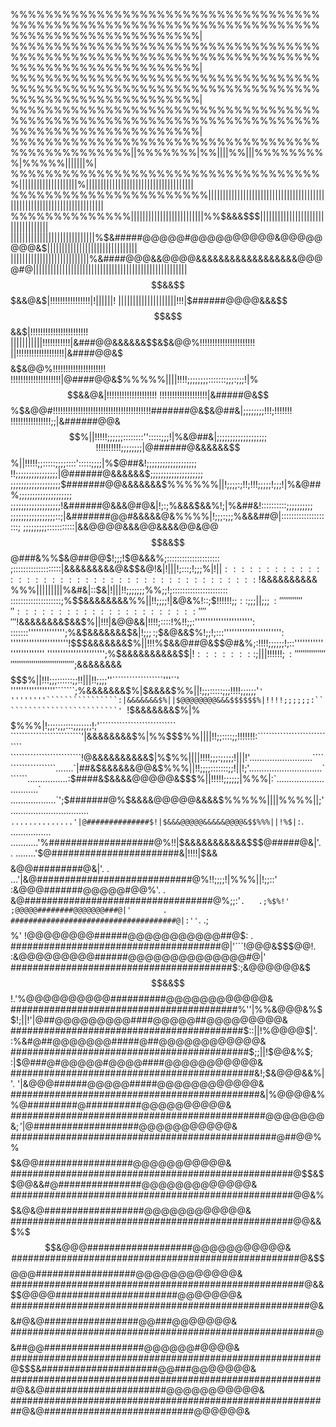 %%%%%%%%%%%%%%%%%%%%%%%%%%%%%%%%%%%%%%%%%%%%%%%%%%%%%%%%%%%%%%%%%%%%%%%%%%%%%%%%%%%%%%%%%%%%%%|
%%%%%%%%%%%%%%%%%%%%%%%%%%%%%%%%%%%%%%%%%%%%%%%%%%%%%%%%%%%%%%%%%%%%%%%%%%%%%%%%%%%%%%%%%%%%%%|
%%%%%%%%%%%%%%%%%%%%%%%%%%%%%%%%%%%%%%%%%%%%%%%%%%%%%%%%%%%%%%%%%%%%%%%%%%%%%%%%%%%%%%%%%%%%%%|
%%%%%%%%%%%%%%%%%%%%%%%%%%%%%%%%%%%%%%%%%%%%%%%%%%%%%%%%%%%%%%%%%%%%%%%%%%%%%%%%%%%%%%%%%%%%%%|
%%%%%%%%%%%%%%%%%%%%%%%%%%%%%%%%%%%%%%%%%%%%%%%%%%||%%%%%%%|%%||||%%|||%%%%%%%%%|%%%%%|||||||%|
%%%%%%%%%%%%%%%%%%%%%%%%%%%%%%%%%%%%%||||||||||||||||||||%|||||||||||||||||||||||||||||||||||||
%%%%%%%%%%%%%%%%%%%%%%%||||||||||||||||||||||||||||||||||||||||||||||||||||||||||||||||||||||||
%%%%%%%%%%%%%%|||||||||||||||||||||||||%%$&&&$$$$%%%|||||||||||||||||||||||||||||||||||||||||||
%%%%|||||||||||||||||||||||||||||%&@#####################@&$|||||||||||||||||||||||||||||||||||
|||||||||||||||||||||||||||||%$&#####@@@@@#@@@@@@@@@@&@@@@@@@@&$|||||||||||||||||||||||||||||||
|||||||||||||||||||||||||||%&####@@@&&@@@@&&&&&&&&&&&&&&&&&&@@@@#@$||||||||||||||||||||||||||||
|||||||||||||||||||||||||%@#####@@@@@@@&&&$$$$$$$$$$$%%$$$$&&$$$&&@&$|!!!!!!!!!!!!!!!!|!||||||!
||||||||||||||||||||!!!|$######@@@@&&&$$$$%%||!!!||||!!||||%%$$$$&$$&&$|!!!!!!!!!!!!!!!!!!!!!!!
|||||||||||!!!!!!!!!!!|&###@@&&&&&&$$%%||||!!;;;;;;;;;;;;;;;!!|%%$$&$&@@%!!!!!!!!!!!!!!!!!!!!!!
||!!!!!!!!!!!!!!!!!!!|&####@@&$$$%%%|||||!!!!;;;;;;;;;;;;;;;;;;!!|$$&$&@@%!!!!!!!!!!!!!!!!!!!!!
!!!!!!!!!!!!!!!!!!!!|@####@@&$%%%%%||||!!!!;;;;;;;;:::::::;;;:;;;!|%$$&&@&|!!!!!!!!!!!!!!!!!!!!
!!!!!!!!!!!!!!!!!!!|&#####@&$$%$$%%||||!!!!;;;;;:::::::::::::::;;;!|%$&@@#$!!!!!!!!!!!!!!!!!!!!
!!!!!!!!!!!!!!!!!!!$#######@&$%$$$%%|||!!!!!;;;;::::::::''':::::;;;!|$&@##&|;;;;;;;;!!!;!!!!!!!
!!!!!!!!!!!!!!!!;;|&######@@&$$$$$$%||!!!!!;;;;;;::::::::'':::::;;;!|%&@##&|;;;;;;;;;;;;;;;;;;;
!!!!!!!!!!;;;;;;;;|@######@&&&&&&$$%||!!!!!;;:::::;;;;::::':::::;;;;|%$@##&!;;;;;;;;;;;;;;;;;;;
!!;;;;;;;;;;;;;;;;|@######@&&&&&&$$%||||!!;;:::::::;;;::''''::::;;;!|%&@##$;;;;;;;;;;;;;;;;;;;;
;;;;;;;;;;;;;;;;;;;$#######@@&&&&&&&$%%%%%%||!;;;;:;!!;!!!;;;;;!;;;!|%&@##%;;;;;;;;;;;;;;;;;;;;
;;;;;;;;;;;;;;;;;;;!&######@&&&@#@&$%%|!;;;!%&$|!;:;%&&&$$%|%%$&&%!;|%&##&!::::::::::;;;;;;;;;;
;;;;;;;;;;;;;;;;;::;|&#######@@#&&&&&$%|||||!;!&&%$@&%%%%|!;;;:;;;%&&&##@|::::::::::::::::::::;
;;;;;;;;;:::::::::::|&&@@@@&&&@@&&&&@@&@@$$&&$$@###&%%$&@##@@$!;;;!$@&&&%;:::::::::::::::::::::
;:::::::::::::::::::|&&&&&&&&&@&$$$%|||!!!!!%$&@$!$&|!|||!;:::;!;;;%$|!||::::::::::::::::::::::
::::::::::::::::::::!$&&&&&&&&&&%%%|||||||||%&#&|::$&|!|||!!;;;;;;;%%;;!;::::::::::::::::::::::
::::::::::::::::::::;%$$&&&&&&&&%%||!!;;;;!|&@&%!::;$$!!!!!!;;::;;;||;;;:''''''''''''''::::::::
::::::::::::::'''''''!$&&&&&&&&$&&$%||!!!|&@@&$%!:':;$&|!!!!;::::!%!!;;:'''''''''''''''''''''':
:::::::'''''''''''''';%&$&&&&&&&$$%|!|!!||$$%$&$|!;;;:;%$$&@&&$%!;;!;:::'''''''''''''''''''''':
''''''''''''''''''''''!$$$&&&&&&&$%||!!!%$&&@##@&$$@#&%;:!!!!;;;;;;!;::''''''''''''''''''''''''
'''''''''''''''''''''';%$&&&&&&&&&&$%%%%%%%%$$$$|!::::::::;|||!!!!!!;:'''''''''''''''''''''''''
'''''''''''''''''''''''';$&&&&&&&&$$$$$$$%||!!!;;;::::::;;!!|||!!;;;;''``````````````````'''``'
'''''''''''''''''```````;%&&&&&&&$%|$&&&&$%%||!;;;:::::;;;!!!!;;;;;;'`````````````````````````'
''''''''````````````````:|&&&&&&&$%||$@@@@@@@@&&&$$$$$$%|!!!!;;;;;;:``````````````````````````'
`````````````````````````!$&&&&&&&$%|%$$$$$%%%|!;;;:;;;:::;;;;;;;!;'```````````````````````````
`````````````````````````'|&&&&&&&&$%|%%$$$%%||||!!;;::::;;!!!!!!!:````````````````````````````
`````````````````````````!@&&&&&&&&&&$|%$%%||||!!!!;;;:;;;;;!|||!'.........................````
````````````````.......`|##&$&&&&&&@@&$%%%||!!;;;;:::::::;;!||!;'.............................`
``````................:$####&$&&&&@@@@@&$$$%||!!!!!;;;;;;|%%%|:`..............................`
..................`';$#######@%$&&&&@@@@@&&&&$%%%%%||||%%%%||;'...............................`
..............'|@##############$!|$&&&@@@@@&&&&&@@@@&$$%%%||!%$|:`.            ................
...........'%###################@%!!|$&&&&&&&&&&&$$$$%%%%%!;;$@#####@&|'.                     .
........'$@#######################&|!!!!|$&&$$$$&$%%%||!;:. '$@@#########@&|'.                .
...'|&@############################@%!!;;;;!|%%%||!;;::'    :&@@@#######@@@@@#@@%'.           .
&@##################################@%;;:'`.   .;%$%!'      ;@@@@@########@@@@@@@###@|'       .
#####################################@|:''`. .;$$$$$$$$%'   !@@@@@@@@######@@@@@@@@@@@##@$:   .
######################################@|'```!@@@&$$$$%$@@!. :&@@@@@@@@@######@@@@@@@@@@@@@@#@|'
########################################$:;&@@@@@@&$$$&&$$!.'%@@@@@@@@@@##########@@@@@@@@@@@@&
#########################################%''|%%&@@@&%$$!;||!'|@##@@@@@@@@@####@@@@@##@@@@@@@@@&
##########################################$::||!%@@@@$|'.   :%&#@##@@@@@@@#####@##@@@@@@@@@@@@&
###########################################$;;||!$@@&%$;    :|$@###@#@@@@@#@@@@####@@@@@@@@@@@&
############################################&!;$&@@@&&%|'.  '|&@@@######@@@@@#####@@@@@@@@@@@@&
#############################################&|%@@@@&%%$%'..:|$@#########@##########@@@@@@@@@@&
##############################################@@@@@@@&$%$$;'|%$@###################@@@@@@@@@@@&
################################################@##@@$%$%%$$$$$&@@#################@@@@@@@@@@@&
###################################################@$$&$$$%$@@&&#@###############@@@@@@@@@@@@@&
###################################################@@&%$$$$$&@&@##################@@@@@@@@@@@@&
###################################################@@&&$%$$$&@@@###################@@@@@@@@@@@&
####################################################@&$$$$%$$@@@##################@@@@@@@@@@@@&
#####################################################@&&$$$%$@@@@######################@@@@@@@&
######################################################@&$$$$&#@&@#################@@###@@@@@@@&
#######################################################@$$$$&##@@##################@@@@@@#@@@@&
########################################################@$$$&#####################@@###@@@@@@@&
#########################################################@&&@######################@@@@@@@@@@@&
##########################################################@&@###########################@@@@@@&
